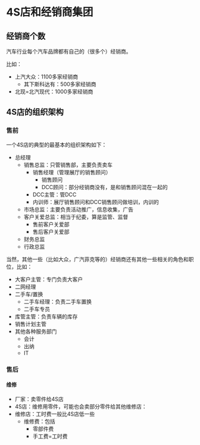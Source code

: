 # 4S店和经销商集团

## 经销商个数

汽车行业每个汽车品牌都有自己的（很多个）经销商。

比如：

* 上汽大众：1100多家经销商
  * 其下斯科达有：500多家经销商
* 北现=北汽现代：1000多家经销商

## 4S店的组织架构

### 售前

一个4S店的典型的最基本的组织架构如下：

* 总经理
  * 销售总监：只管销售部，主要负责卖车
    * 销售经理（管理展厅的销售顾问）
      * 销售顾问
      * DCC顾问：部分经销商没有，是和销售顾问混在一起的
    * DCC主管：管DCC
    * 内训师：展厅销售顾问和DCC销售顾问做培训，内训的
  * 市场总监：主要负责活动推广，信息收集，广告
  * 客户关爱总监：相当于纪委，算是监管、监督
    * 售前客户关爱部
    * 售后客户关爱部
  * 财务总监
  * 行政总监

当然，其他一些（比如大众，广汽菲克等的）经销商还有其他一些相关的角色和职位，比如：

* 大客户主管：专门负责大客户
* 二网经理
* 二手车/置换
  * 二手车经理：负责二手车置换
  * 二手车专员
* 库管主管：负责车辆的库存
* 销售计划主管
* 其他各种服务部门
  * 会计
  * 出纳
  * IT

### 售后

#### 维修

* 厂家：卖零件给4S店
* 4S店：维修用零件，可能也会卖部分零件给其他维修店：
* 维修店：工时费一般比4S店低一些
  * 维修费：包括
    * 零部件费
    * 手工费=工时费

